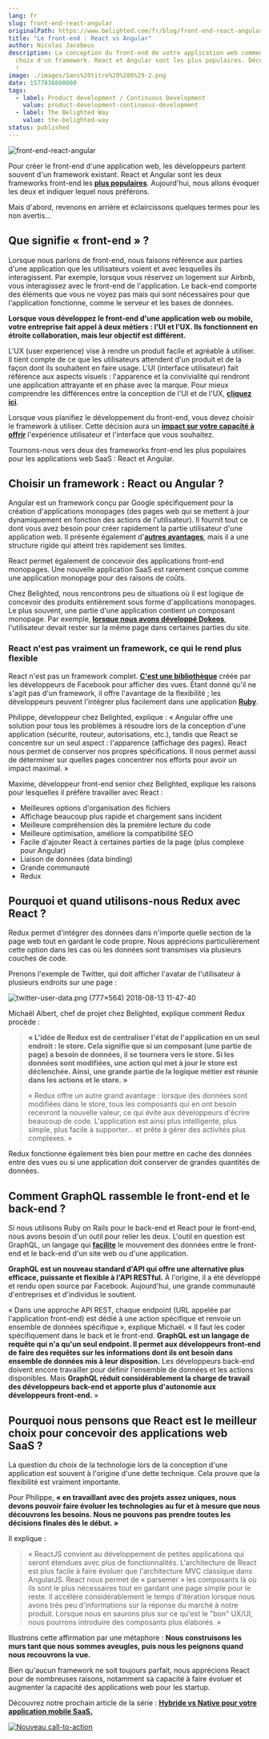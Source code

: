 ```yaml
---
lang: fr
slug: front-end-react-angular
originalPath: https://www.belighted.com/fr/blog/front-end-react-angular
title: "Le front-end : React vs Angular"
author: Nicolas Jacobeus
description: La conception du front-end de votre application web commence par le
  choix d'un framework. React et Angular sont les plus populaires. Découvrez-les
  !
image: ./images/Sans%20titre%20%286%29-2.png
date: 1577836800000
tags:
  - label: Product development / Continuous Development
    value: product-development-continuous-development
  - label: The Belighted Way
    value: the-belighted-way
status: published
---
```

![front-end-react-angular](/images/legacy/-TiKwDEFOVqNwk3a6uWEI.png)

Pour créer le front-end d'une application web, les développeurs partent souvent d'un framework existant. React et Angular sont les deux frameworks front-end les **[plus populaires](https://medium.com/@TechMagic/reactjs-vs-angular5-vs-vue-js-what-to-choose-in-2018-b91e028fa91d)**. Aujourd'hui, nous allons évoquer les deux et indiquer lequel nous préférons.

Mais d'abord, revenons en arrière et éclaircissons quelques termes pour les non avertis...

**Que signifie « front-end » ?**
--------------------------------

Lorsque nous parlons de front-end, nous faisons référence aux parties d'une application que les utilisateurs voient et avec lesquelles ils interagissent. Par exemple, lorsque vous réservez un logement sur Airbnb, vous interagissez avec le front-end de l'application. Le back-end comporte des éléments que vous ne voyez pas mais qui sont nécessaires pour que l'application fonctionne, comme le serveur et les bases de données.

**Lorsque vous développez le front-end d'une application web ou mobile, votre entreprise fait appel à deux métiers : l'UI et l'UX. Ils fonctionnent en étroite collaboration, mais leur objectif est différent.**

L'UX (user experience) vise à rendre un produit facile et agréable à utiliser. Il tient compte de ce que les utilisateurs attendent d'un produit et de la façon dont ils souhaitent en faire usage. L'UI (interface utilisateur) fait référence aux aspects visuels : l'apparence et la convivialité qui rendront une application attrayante et en phase avec la marque. Pour mieux comprendre les différences entre la conception de l'UI et de l'UX, **[cliquez ici](https://careerfoundry.com/en/blog/ux-design/the-difference-between-ux-and-ui-design-a-laymans-guide/)**.

Lorsque vous planifiez le développement du front-end, vous devez choisir le framework à utiliser. Cette décision aura un **[impact sur votre capacité à offrir](https://www.sitepen.com/blog/2017/06/27/web-frameworks-user-experience-design/)** l'expérience utilisateur et l'interface que vous souhaitez.

Tournons-nous vers deux des frameworks front-end les plus populaires pour les applications web SaaS : React et Angular.

**Choisir un framework : React ou Angular ?**
---------------------------------------------

Angular est un framework conçu par Google spécifiquement pour la création d'applications monopages (des pages web qui se mettent à jour dynamiquement en fonction des actions de l'utilisateur). Il fournit tout ce dont vous avez besoin pour créer rapidement la partie utilisateur d'une application web. Il présente également d'**[autres avantages](https://blog.thinkwik.com/sturdy-faceoff-angular-reactjs/)**, mais il a une structure rigide qui atteint très rapidement ses limites.

React permet également de concevoir des applications front-end monopages. Une nouvelle application SaaS est rarement conçue comme une application monopage pour des raisons de coûts.

Chez Belighted, nous rencontrons peu de situations où il est logique de concevoir des produits entièrement sous forme d'applications monopages. Le plus souvent, une partie d'une application contient un composant monopage. Par exemple, **[lorsque nous avons développé Dokeos](/fr/clients/dokeos)**, l'utilisateur devait rester sur la même page dans certaines parties du site.

### **React n'est pas vraiment un framework, ce qui le rend plus flexible**

React n'est pas un framework complet. **[C'est une bibliothèque](https://www.reddit.com/r/javascript/comments/7xc9it/we_do_we_call_react_a_library_rather_than/)** créée par les développeurs de Facebook pour afficher des vues. Étant donné qu'il ne s'agit pas d'un framework, il offre l'avantage de la flexibilité ; les développeurs peuvent l'intégrer plus facilement dans une application **[Ruby](/fr/blog/demystifier-ruby-on-rails)**.

Philippe, développeur chez Belighted, explique : « Angular offre une solution pour tous les problèmes à résoudre lors de la conception d'une application (sécurité, routeur, autorisations, etc.), tandis que React se concentre sur un seul aspect : l'apparence (affichage des pages). React nous permet de conserver nos propres spécifications. Il nous permet aussi de déterminer sur quelles pages concentrer nos efforts pour avoir un impact maximal. »

Maxime, développeur front-end senior chez Belighted, explique les raisons pour lesquelles il préfère travailler avec React :

*   Meilleures options d'organisation des fichiers
*   Affichage beaucoup plus rapide et chargement sans incident
*   Meilleure compréhension dès la première lecture du code
*   Meilleure optimisation, améliore la compatibilité SEO
*   Facile d'ajouter React à certaines parties de la page (plus complexe pour Angular)
*   Liaison de données (data binding)
*   Grande communauté
*   Redux

**Pourquoi et quand utilisons-nous Redux avec React ?**
-------------------------------------------------------

Redux permet d'intégrer des données dans n'importe quelle section de la page web tout en gardant le code propre. Nous apprécions particulièrement cette option dans les cas où les données sont transmises via plusieurs couches de code.  

Prenons l'exemple de Twitter, qui doit afficher l'avatar de l'utilisateur à plusieurs endroits sur une page :

![twitter-user-data.png (777×564) 2018-08-13 11-47-40](/images/legacy/Atsx0yMuqtxzSJu2ayQb0.png)

Michaël Albert, chef de projet chez Belighted, explique comment Redux procède :

> **« L'idée de Redux est de centraliser l'état de l'application en un seul endroit : le store. Cela signifie que si un composant (une partie de page) a besoin de données, il se tournera vers le store. Si les données sont modifiées, une action qui met à jour le store est déclenchée. Ainsi, une grande partie de la logique métier est réunie dans les actions et le store. »**
> 
> « Redux offre un autre grand avantage : lorsque des données sont modifiées dans le store, tous les composants qui en ont besoin recevront la nouvelle valeur, ce qui évite aux développeurs d'écrire beaucoup de code. L'application est ainsi plus intelligente, plus simple, plus facile à supporter... et prête à gérer des activités plus complexes. »

Redux fonctionne également très bien pour mettre en cache des données entre des vues ou si une application doit conserver de grandes quantités de données.

**Comment GraphQL rassemble le front-end et le back-end ?**
-----------------------------------------------------------

Si nous utilisons Ruby on Rails pour le back-end et React pour le front-end, nous avons besoin d'un outil pour relier les deux. L'outil en question est GraphQL, un langage qui **[facilite](https://www.reindex.io/blog/how-facebooks-graphql-will-change-backend-development/)** le mouvement des données entre le front-end et le back-end d'un site web ou d'une application.

**GraphQL est un nouveau standard d'API qui offre une alternative plus efficace, puissante et flexible à l'API RESTful.** À l'origine, il a été développé et rendu open source par Facebook. Aujourd'hui, une grande communauté d'entreprises et d'individus le soutient.

« Dans une approche API REST, chaque endpoint (URL appelée par l'application front-end) est dédié à une action spécifique et renvoie un ensemble de données spécifique », explique Michaël. « Il faut les coder spécifiquement dans le back et le front-end. **GraphQL est un langage de requête qui n'a qu'un seul endpoint. Il permet aux développeurs front-end de faire des requêtes sur les informations dont ils ont besoin dans ensemble de données mis à leur disposition.** Les développeurs back-end doivent encore travailler pour définir l'ensemble de données et les actions disponibles. Mais **GraphQL réduit considérablement la charge de travail des développeurs back-end et apporte plus d'autonomie aux développeurs front-end.** »

**Pourquoi nous pensons que React est le meilleur choix pour concevoir des applications web SaaS ?**
----------------------------------------------------------------------------------------------------

La question du choix de la technologie lors de la conception d'une application est souvent à l'origine d'une dette technique. Cela prouve que la flexibilité est vraiment importante.

Pour Philippe, **« en travaillant avec des projets assez uniques, nous devons pouvoir faire évoluer les technologies au fur et à mesure que nous découvrons les besoins. Nous ne pouvons pas prendre toutes les décisions finales dès le début. »**

Il explique :

> « ReactJS convient au développement de petites applications qui seront étendues avec plus de fonctionnalités. L'architecture de React est plus facile à faire évoluer que l'architecture MVC classique dans AngularJS. React nous permet de « parsemer » les composants là où ils sont le plus nécessaires tout en gardant une page simple pour le reste. Il accélère considérablement le temps d'itération lorsque nous avons très peu d'informations sur la réponse du marché à notre produit. Lorsque nous en saurons plus sur ce qu'est le "bon" UX/UI, nous pourrons introduire des composants plus élaborés. »

Illustrons cette affirmation par une métaphore : **Nous construisons les murs tant que nous sommes aveugles, puis nous les peignons quand nous recouvrons la vue.**

Bien qu'aucun framework ne soit toujours parfait, nous apprécions React pour de nombreuses raisons, notamment sa capacité à faire évoluer et augmenter la capacité des applications web pour les startup.

Découvrez notre prochain article de la série : **[Hybride vs Native pour votre application mobile SaaS.](/fr/blog/applications-mobiles-natives-hybrides)**

[![Nouveau call-to-action](https://no-cache.hubspot.com/cta/default/1684659/4b0783da-e328-4356-8375-9e4da3107f31.png)](https://cta-redirect.hubspot.com/cta/redirect/1684659/4b0783da-e328-4356-8375-9e4da3107f31)